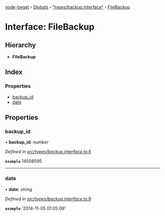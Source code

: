 [node-beget](../README.md) › [Globals](../globals.md) › ["types/backup.interface"](../modules/_types_backup_interface_.md) › [FileBackup](_types_backup_interface_.filebackup.md)

# Interface: FileBackup

## Hierarchy

* **FileBackup**

## Index

### Properties

* [backup_id](_types_backup_interface_.filebackup.md#backup_id)
* [date](_types_backup_interface_.filebackup.md#date)

## Properties

###  backup_id

• **backup_id**: *number*

*Defined in [src/types/backup.interface.ts:5](https://github.com/olehcambel/node-beget/blob/f128411/src/types/backup.interface.ts#L5)*

**`example`** 14508595

___

###  date

• **date**: *string*

*Defined in [src/types/backup.interface.ts:9](https://github.com/olehcambel/node-beget/blob/f128411/src/types/backup.interface.ts#L9)*

**`example`** '2014-11-05 01:05:09'
